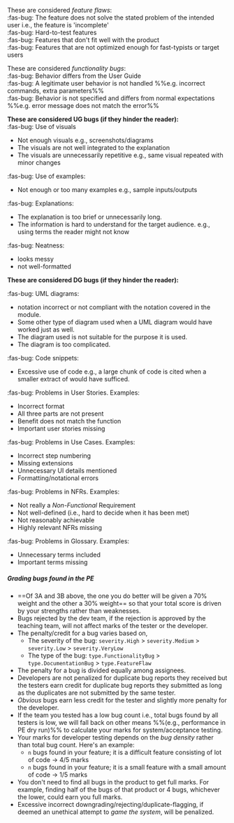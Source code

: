 <div id="featureFlaws">

These are considered _feature flaws_:<br>
:fas-bug: The feature does not solve the stated problem of the intended user i.e., the feature is 'incomplete'<br>
:fas-bug: Hard-to-test features<br>
:fas-bug: Features that don't fit well with the product<br>
:fas-bug: Features that are not optimized enough for fast-typists or target users
</div>

<div id="functionalityBugs">

These are considered _functionality bugs_:<br>
:fas-bug: Behavior differs from the User Guide<br>
:fas-bug: A legitimate user behavior is not handled %%e.g. incorrect commands, extra parameters%%<br>
:fas-bug: Behavior is not specified and differs from normal expectations %%e.g. error message does not match the error%%<br>
</div>

<div id="ugBugs">

**These are considered UG bugs (if they hinder the reader):**<br>
:fas-bug: Use of visuals
* Not enough visuals e.g., screenshots/diagrams
* The visuals are not well integrated to the explanation
* The visuals are unnecessarily repetitive e.g., same visual repeated with minor changes

:fas-bug: Use of examples:
* Not enough or too many examples e.g., sample inputs/outputs

:fas-bug: Explanations:
* The explanation is too brief or unnecessarily long.
* The information is hard to understand for the target audience. e.g., using terms the reader might not know

:fas-bug: Neatness:
* looks messy
* not well-formatted
</div>

<div id="dgBugs">

**These are considered DG bugs (if they hinder the reader):**

<panel type="seamless" header="Those given as possible UG bugs ...">
<include src="project-grading-bugs.md#ugBugs" />
</panel>

:fas-bug: UML diagrams:
* notation incorrect or not compliant with the notation covered in the module.
* Some other type of diagram used when a UML diagram would have worked just as well.
* The diagram used is not suitable for the purpose it is used.
* The diagram is too complicated.

:fas-bug: Code snippets:
* Excessive use of code e.g., a large chunk of code is cited when a smaller extract of would have sufficed.

<span id="userStoryBugs">

:fas-bug: Problems in User Stories. Examples:
* Incorrect format
* All three parts are not present
* Benefit does not match the function
* Important user stories missing
</span>
<span id="useCaseBugs">

:fas-bug: Problems in Use Cases. Examples:
* Incorrect step numbering
* Missing extensions
* Unnecessary UI details mentioned
* Formatting/notational errors
</span>
<span id="nfrBugs">

:fas-bug: Problems in NFRs. Examples:
* Not really a _Non-Functional_ Requirement
* Not well-defined (i.e., hard to decide when it has been met)
* Not reasonably achievable
* Highly relevant NFRs missing
</span>
<span id="glossaryBugs">

:fas-bug: Problems in Glossary. Examples:
* Unnecessary terms included
* Important terms missing
</span>
</div>

<div id="bugCalculationNotes">

##### Grading bugs found in the PE

* ==Of 3A and 3B above, the one you do better will be given a 70% weight and the other a 30% weight== so that your total score is driven by your strengths rather than weaknesses.
* Bugs rejected by the dev team, if the rejection is approved by the teaching team, will not affect marks of the tester or the developer.
* The penalty/credit for a bug varies based on,
  * The severity of the bug: `severity.High` > `severity.Medium` > `severity.Low` > `severity.VeryLow`
  * The type of the bug:  `type.FunctionalityBug` > `type.DocumentationBug` > `type.FeatureFlaw`
* The penalty for a bug is divided equally among assignees.
* Developers are not penalized for duplicate bug reports they received but the testers earn credit for duplicate bug reports they submitted as long as the duplicates are not submitted by the same tester.
* <tooltip content="i.e., the same bug reported by many testers">_Obvious_ bugs</tooltip> earn less credit for the tester and slightly more penalty for the developer.
* If the team you tested has a low bug count i.e., total bugs found by all testers is low, we will fall back on other means %%(e.g., performance in PE dry run)%% to calculate your marks for system/acceptance testing.
* Your marks for developer testing depends on the _bug density_ rather than total bug count. Here's an example:
  * `n` bugs found in your feature; it is a difficult feature consisting of lot of code → 4/5 marks
  * `n` bugs found in your feature; it is a small feature with a small amount of code → 1/5 marks
* You don't need to find all bugs in the product to get full marks. For example, finding half of the bugs of that product or 4 bugs, whichever the lower, could earn you full marks.
* Excessive incorrect downgrading/rejecting/<tooltip content="marking as duplicates">duplicate-flagging</tooltip>, if deemed an unethical attempt to _game the system_, will be penalized.
</div>